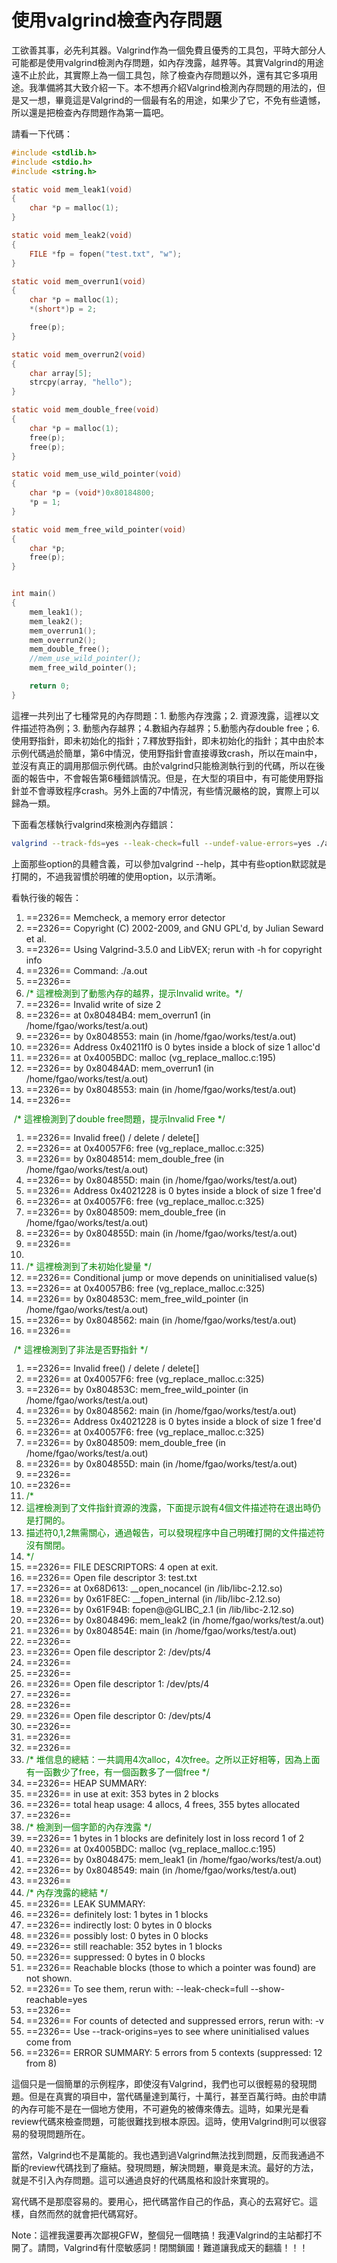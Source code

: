# 使用valgrind檢查內存問題


工欲善其事，必先利其器。Valgrind作為一個免費且優秀的工具包，平時大部分人可能都是使用valgrind檢測內存問題，如內存洩露，越界等。其實Valgrind的用途遠不止於此，其實際上為一個工具包，除了檢查內存問題以外，還有其它多項用途。我準備將其大致介紹一下。本不想再介紹Valgrind檢測內存問題的用法的，但是又一想，畢竟這是Valgrind的一個最有名的用途，如果少了它，不免有些遺憾，所以還是把檢查內存問題作為第一篇吧。

請看一下代碼：

```c
#include <stdlib.h>
#include <stdio.h>
#include <string.h>

static void mem_leak1(void)
{
    char *p = malloc(1);
}

static void mem_leak2(void)
{
    FILE *fp = fopen("test.txt", "w");
}

static void mem_overrun1(void)
{
    char *p = malloc(1);
    *(short*)p = 2;

    free(p);
}

static void mem_overrun2(void)
{
    char array[5];
    strcpy(array, "hello");
}

static void mem_double_free(void)
{
    char *p = malloc(1);
    free(p);
    free(p);
}

static void mem_use_wild_pointer(void)
{
    char *p = (void*)0x80184800;
    *p = 1;
}

static void mem_free_wild_pointer(void)
{
    char *p;
    free(p);
}


int main()
{
    mem_leak1();
    mem_leak2();
    mem_overrun1();
    mem_overrun2();
    mem_double_free();
    //mem_use_wild_pointer();
    mem_free_wild_pointer();

    return 0;
}
```
這裡一共列出了七種常見的內存問題：1. 動態內存洩露；2. 資源洩露，這裡以文件描述符為例；3. 動態內存越界；4.數組內存越界；5.動態內存double free；6.使用野指針，即未初始化的指針；7.釋放野指針，即未初始化的指針；其中由於本示例代碼過於簡單，第6中情況，使用野指針會直接導致crash，所以在main中，並沒有真正的調用那個示例代碼。由於valgrind只能檢測執行到的代碼，所以在後面的報告中，不會報告第6種錯誤情況。但是，在大型的項目中，有可能使用野指針並不會導致程序crash。另外上面的7中情況，有些情況嚴格的說，實際上可以歸為一類。

下面看怎樣執行valgrind來檢測內存錯誤：

```sh
valgrind --track-fds=yes --leak-check=full --undef-value-errors=yes ./a.out
```
上面那些option的具體含義，可以參加valgrind --help，其中有些option默認就是打開的，不過我習慣於明確的使用option，以示清晰。

看執行後的報告：


<div id="codeText" class="codeText"><ol start="1" class="dp-css"><li>==2326== Memcheck, a memory error detector</li><li>
==2326== Copyright (C) 2002-2009, and GNU GPL'd, by Julian Seward et al.</li><li>
==2326== Using Valgrind-3.5.0 and LibVEX; rerun with -h for copyright info</li><li>
==2326== Command: ./a.out</li><li>
==2326==</li><li><font class="Apple-style-span" color="#008000">/*&nbsp;這裡檢測到了動態內存的越界，提示Invalid write。*/</font></li><li>
==2326== Invalid write of size 2</li><li>
==2326==    at 0x80484B4: mem_overrun1 (in /home/fgao/works/test/a.out)</li><li>
==2326==    by 0x8048553: main (in /home/fgao/works/test/a.out)</li><li>
==2326==  Address 0x40211f0 is 0 bytes inside a block of size 1 alloc'd</li><li>
==2326==    at 0x4005BDC: malloc (vg_replace_malloc.c:195)</li><li>
==2326==    by 0x80484AD: mem_overrun1 (in /home/fgao/works/test/a.out)</li><li>
==2326==    by 0x8048553: main (in /home/fgao/works/test/a.out)</li><li>
==2326==</li></ol><div><span class="Apple-style-span" style="line-height: 15px; "><font class="Apple-style-span" color="#5c5c5c">&nbsp;</font><font class="Apple-style-span" color="#008000">/* 這裡檢測到了double free問題，提示Invalid Free&nbsp;</font></span><span class="Apple-style-span" style="line-height: 15px; "><font class="Apple-style-span" color="#008000">*/</font></span></div><ol start="1" class="dp-css"><li>
==2326== Invalid free() / delete / delete[]</li><li>
==2326==    at 0x40057F6: free (vg_replace_malloc.c:325)</li><li>
==2326==    by 0x8048514: mem_double_free (in /home/fgao/works/test/a.out)</li><li>
==2326==    by 0x804855D: main (in /home/fgao/works/test/a.out)</li><li>
==2326==  Address 0x4021228 is 0 bytes inside a block of size 1 free'd</li><li>
==2326==    at 0x40057F6: free (vg_replace_malloc.c:325)</li><li>
==2326==    by 0x8048509: mem_double_free (in /home/fgao/works/test/a.out)</li><li>
==2326==    by 0x804855D: main (in /home/fgao/works/test/a.out)</li><li>
==2326==</li><li>
</li><li><font class="Apple-style-span" color="#008000">/* 這裡檢測到了未初始化變量 */</font></li><li>
==2326== Conditional jump or move depends on uninitialised value(s)</li><li>
==2326==    at 0x40057B6: free (vg_replace_malloc.c:325)</li><li>
==2326==    by 0x804853C: mem_free_wild_pointer (in /home/fgao/works/test/a.out)</li><li>
==2326==    by 0x8048562: main (in /home/fgao/works/test/a.out)</li><li>
==2326==</li></ol><div><span class="Apple-style-span" style="line-height: 15px; "><font class="Apple-style-span" color="#5c5c5c">&nbsp;</font><font class="Apple-style-span" color="#008000">/* 這裡檢測到了非法是否野指針 */</font></span></div><ol start="1" class="dp-css"><li>
==2326== Invalid free() / delete / delete[]</li><li>
==2326==    at 0x40057F6: free (vg_replace_malloc.c:325)</li><li>
==2326==    by 0x804853C: mem_free_wild_pointer (in /home/fgao/works/test/a.out)</li><li>
==2326==    by 0x8048562: main (in /home/fgao/works/test/a.out)</li><li>
==2326==  Address 0x4021228 is 0 bytes inside a block of size 1 free'd</li><li>
==2326==    at 0x40057F6: free (vg_replace_malloc.c:325)</li><li>
==2326==    by 0x8048509: mem_double_free (in /home/fgao/works/test/a.out)</li><li>
==2326==    by 0x804855D: main (in /home/fgao/works/test/a.out)</li><li>
==2326==</li><li>
==2326==</li><li><font class="Apple-style-span" color="#008000">/*&nbsp;</font></li><li><font class="Apple-style-span" color="#008000">這裡檢測到了文件指針資源的洩露，下面提示說有4個文件描述符在退出時仍是打開的。</font></li><li><font class="Apple-style-span" color="#008000">描述符0,1,2無需關心，通過報告，可以發現程序中自己明確打開的文件描述符沒有關閉。</font></li><li><font class="Apple-style-span" color="#008000">*/</font></li><li>
==2326== FILE DESCRIPTORS: 4 open at exit.</li><li>
==2326== Open file descriptor 3: test.txt</li><li>
==2326==    at 0x68D613: __open_nocancel (in /lib/libc-2.12.so)</li><li>
==2326==    by 0x61F8EC: __fopen_internal (in /lib/libc-2.12.so)</li><li>
==2326==    by 0x61F94B: fopen@@GLIBC_2.1 (in /lib/libc-2.12.so)</li><li>
==2326==    by 0x8048496: mem_leak2 (in /home/fgao/works/test/a.out)</li><li>
==2326==    by 0x804854E: main (in /home/fgao/works/test/a.out)</li><li>
==2326==</li><li>
==2326== Open file descriptor 2: /dev/pts/4</li><li>
==2326==    <inherited from="" parent=""></inherited></li><li>
==2326==</li><li>
==2326== Open file descriptor 1: /dev/pts/4</li><li>
==2326==    <inherited from="" parent=""></inherited></li><li>
==2326==</li><li>
==2326== Open file descriptor 0: /dev/pts/4</li><li>
==2326==    <inherited from="" parent=""></inherited></li><li>
==2326==</li><li>
==2326==</li><li><font class="Apple-style-span" color="#008000">/* 堆信息的總結：一共調用4次alloc，4次free。之所以正好相等，因為上面有一函數少了free，有一個函數多了一個free */</font></li><li>
==2326== HEAP SUMMARY:</li><li>
==2326==     in use at exit: 353 bytes in 2 blocks</li><li>
==2326==   total heap usage: 4 allocs, 4 frees, 355 bytes allocated</li><li>
==2326==</li><li><font class="Apple-style-span" color="#008000">/* 檢測到一個字節的內存洩露 */</font></li><li>
==2326== 1 bytes in 1 blocks are definitely lost in loss record 1 of 2</li><li>
==2326==    at 0x4005BDC: malloc (vg_replace_malloc.c:195)</li><li>
==2326==    by 0x8048475: mem_leak1 (in /home/fgao/works/test/a.out)</li><li>
==2326==    by 0x8048549: main (in /home/fgao/works/test/a.out)</li><li>
==2326==</li><li><font class="Apple-style-span" color="#008000">/* 內存洩露的總結 */</font></li><li>
==2326== LEAK SUMMARY:</li><li>
==2326==    definitely lost: 1 bytes in 1 blocks</li><li>
==2326==    indirectly lost: 0 bytes in 0 blocks</li><li>
==2326==      possibly lost: 0 bytes in 0 blocks</li><li>
==2326==    still reachable: 352 bytes in 1 blocks</li><li>
==2326==         suppressed: 0 bytes in 0 blocks</li><li>
==2326== Reachable blocks (those to which a pointer was found) are not shown.</li><li>
==2326== To see them, rerun with: --leak-check=full --show-reachable=yes</li><li>
==2326==</li><li>
==2326== For counts of detected and suppressed errors, rerun with: -v</li><li>
==2326== Use --track-origins=yes to see where uninitialised values come from</li><li>
==2326== ERROR SUMMARY: 5 errors from 5 contexts (suppressed: 12 from 8)</li></ol></div>



這個只是一個簡單的示例程序，即使沒有Valgrind，我們也可以很輕易的發現問題。但是在真實的項目中，當代碼量達到萬行，十萬行，甚至百萬行時。由於申請的內存可能不是在一個地方使用，不可避免的被傳來傳去。這時，如果光是看review代碼來檢查問題，可能很難找到根本原因。這時，使用Valgrind則可以很容易的發現問題所在。

當然，Valgrind也不是萬能的。我也遇到過Valgrind無法找到問題，反而我通過不斷的review代碼找到了癥結。發現問題，解決問題，畢竟是末流。最好的方法，就是不引入內存問題。這可以通過良好的代碼風格和設計來實現的。

寫代碼不是那麼容易的。要用心，把代碼當作自己的作品，真心的去寫好它。這樣，自然而然的就會把代碼寫好。

Note：這裡我還要再次鄙視GFW，整個兒一個瞎搞！我連Valgrind的主站都打不開了。請問，Valgrind有什麼敏感詞！閉關鎖國！難道讓我成天的翻牆！！！

